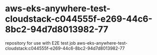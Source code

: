# aws-eks-anywhere-test-cloudstack-c044555f-e269-44c6-8bc2-94d7d8013982-77
repository for use with E2E test job aws-eks-anywhere-test-cloudstack:c044555f-e269-44c6-8bc2-94d7d8013982-77
